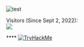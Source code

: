 ![test](https://github-readme-stats.vercel.app/api?username=aherd2985&show_icons=true&hide_border=false&theme=tokyonight&count_private=true&include_all_commits=true)

<p align="left"> 
  Visitors (Since Sept 2, 2022):<br>
  <img src="https://profile-counter.glitch.me/aherd2985/count.svg" />
</p>

<p align="left"> ****
  <a href="https://tryhackme.com/p/technoHerder"><img src="https://tryhackme-badges.s3.amazonaws.com/technoHerder.png" alt="TryHackMe" /></a>
</p>
